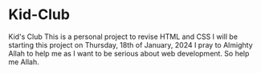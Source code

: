 # Kid-Club
Kid's Club 
This is a personal project to revise HTML and CSS
I will be starting this project on Thursday, 18th of January, 2024
I pray to Almighty Allah to help me as I want to be serious about web development. So help me Allah.
